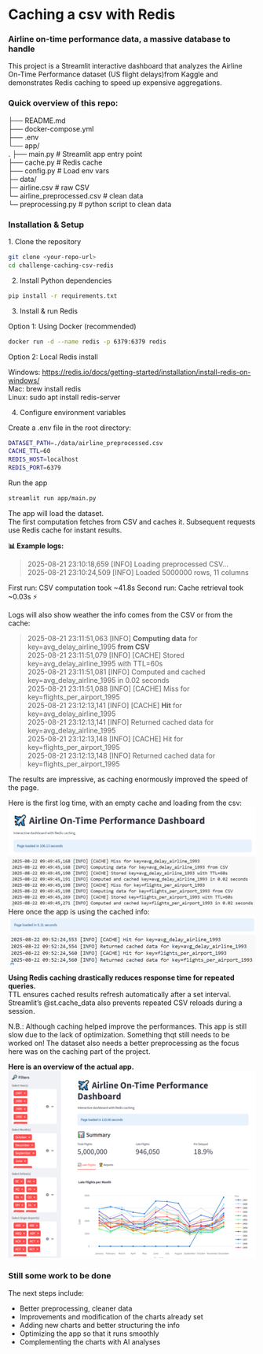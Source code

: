 <h1> Caching a csv with Redis </h1>

<h3> Airline on-time performance data, a  massive database to handle </h3>

This project is a Streamlit interactive dashboard that analyzes the Airline On-Time Performance dataset (US flight delays)from Kaggle and demonstrates Redis caching to speed up expensive aggregations.

<h3> Quick overview of this repo:</h3>

├── README.md  
├── docker-compose.yml  
├── .env  
└── app/  
.   ├── main.py         # Streamlit app entry point  
    ├── cache.py        # Redis cache  
    ├── config.py       # Load env vars  
├─ data/  
    ├─ airline.csv              # raw CSV  
    └─ airline_preprocessed.csv # clean data  
    └─ preprocessing.py         # python script to clean data  

<h3>Installation & Setup</h3>
1. Clone the repository  

```bash
git clone <your-repo-url>
cd challenge-caching-csv-redis
```

2. Install Python dependencies
```bash
pip install -r requirements.txt
```

3. Install & run Redis

Option 1: Using Docker (recommended)
```bash
docker run -d --name redis -p 6379:6379 redis
```

Option 2: Local Redis install

Windows: https://redis.io/docs/getting-started/installation/install-redis-on-windows/  
Mac: brew install redis  
Linux: sudo apt install redis-server

4. Configure environment variables

Create a .env file in the root directory:
```bash
DATASET_PATH=./data/airline_preprocessed.csv
CACHE_TTL=60
REDIS_HOST=localhost
REDIS_PORT=6379
```

Run the app  
```bash
streamlit run app/main.py  
```
The app will load the dataset.  
The first computation fetches from CSV and caches it. Subsequent requests use Redis cache for instant results.  

**📊 Example logs:**  

>2025-08-21 23:10:18,659 [INFO] Loading preprocessed CSV...  
2025-08-21 23:10:24,509 [INFO] Loaded 5000000 rows, 11 columns  

First run: CSV computation took ~41.8s
Second run: Cache retrieval took ~0.03s ⚡

Logs will also show weather the info comes from the CSV or from the cache:

>2025-08-21 23:11:51,063 [INFO] **Computing data** for key=avg_delay_airline_1995 **from CSV**  
2025-08-21 23:11:51,079 [INFO] [CACHE] Stored key=avg_delay_airline_1995 with TTL=60s  
2025-08-21 23:11:51,081 [INFO] Computed and cached key=avg_delay_airline_1995 in 0.02 seconds  
2025-08-21 23:11:51,088 [INFO] [CACHE] Miss for key=flights_per_airport_1995  
2025-08-21 23:12:13,141 [INFO] [CACHE] **Hit** for key=avg_delay_airline_1995  
2025-08-21 23:12:13,141 [INFO] Returned cached data for key=avg_delay_airline_1995  
2025-08-21 23:12:13,148 [INFO] [CACHE] Hit for key=flights_per_airport_1995  
2025-08-21 23:12:13,148 [INFO] Returned cached data for key=flights_per_airport_1995  

The results are impressive, as caching enormously improved the speed of the page.  

Here is the first log time, with an empty cache and loading from the csv:   
![alt text](assets/image1.png)  
![alt text](assets/image3.png)  
Here once the app is using the cached info:  
![alt text](assets/image2.png)  
![alt text](assets/image4.png)  

**Using Redis caching drastically reduces response time for repeated queries.**  
TTL ensures cached results refresh automatically after a set interval.
Streamlit’s @st.cache_data also prevents repeated CSV reloads during a session.


N.B.: Although caching helped improve the performances. This app is still slow due to the lack of optimization. Something thqt still needs to be worked on!
The dataset also needs a better preprocessing as the focus here was on the caching part of the project.

**Here is an overview of the actual app.**
![alt text](assets/image5.png)

### Still some work to be done

The next steps include:
- Better preprocessing, cleaner data
- Improvements and modification of the charts already set
- Adding new charts and better structuring the info
- Optimizing the app so that it runs smoothly
- Complementing the charts with AI analyses
